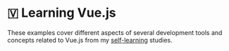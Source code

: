# 🇻 Learning Vue.js

These examples cover different aspects of several development tools and concepts related to Vue.js from my [self-learning](https://github.com/DanielBrito/self-learning) studies.
